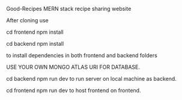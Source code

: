Good-Recipes
MERN stack recipe sharing website

After cloning use 

cd frontend
npm install 

cd backend
npm install

to install dependencies in both frontend and backend folders

USE YOUR OWN MONGO ATLAS URI FOR DATABASE.

cd backend
npm run dev
to run server on local machine as backend.

cd frontend
npm run dev
to host frontend on frontend.
